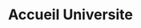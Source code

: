 ---
permalink: /page-accueil-valide-universite.html
layout: default
redirect_from:
    - /page-accueil-valide-universite/
    - /page-accueil-valide-universite.html
title: Accueil Universite
---